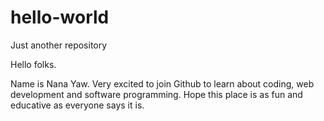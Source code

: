 # hello-world
Just another repository

Hello folks.

Name is Nana Yaw. Very excited to join Github to learn about coding, web development and software programming.
Hope this place is as fun and educative as everyone says it is. 
